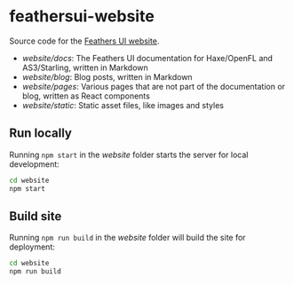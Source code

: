 # feathersui-website

Source code for the [Feathers UI website](https://feathersui.com/).

- _website/docs_: The Feathers UI documentation for Haxe/OpenFL and AS3/Starling, written in Markdown
- _website/blog_: Blog posts, written in Markdown
- _website/pages_: Various pages that are not part of the documentation or blog, written as React components
- _website/static_: Static asset files, like images and styles

## Run locally

Running `npm start` in the _website_ folder starts the server for local development:

```sh
cd website
npm start
```

## Build site

Running `npm run build` in the _website_ folder will build the site for deployment:

```sh
cd website
npm run build
```
